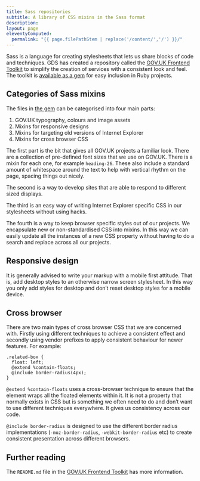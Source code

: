 ```yaml
---
title: Sass repositories
subtitle: A library of CSS mixins in the Sass format
description:
layout: page
eleventyComputed:
  permalink: "{{ page.filePathStem | replace('/content/','/') }}/"
---
```


Sass is a language for creating stylesheets that lets us share blocks of code and techniques. GDS has created a repository called the [GOV.UK Frontend Toolkit](https://github.com/alphagov/govuk_frontend_toolkit) to simplify the creation of services with a consistent look and feel. The toolkit is [available as a gem](https://github.com/alphagov/govuk_frontend_toolkit_gem) for easy inclusion in Ruby projects.

## Categories of Sass mixins

The files in [the gem](https://github.com/alphagov/govuk_frontend_toolkit_gem) can be categorised into four main parts:

1. GOV.UK typography, colours and image assets
2. Mixins for responsive designs
3. Mixins for targeting old versions of Internet Explorer
4. Mixins for cross browser CSS

The first part is the bit that gives all GOV.UK projects a familiar look. There are a collection of pre-defined font sizes that we use on GOV.UK. There is a mixin for each one, for example `heading-26`. These also include a standard amount of whitespace around the text to help with vertical rhythm on the page, spacing things out nicely.

The second is a way to develop sites that are able to respond to different sized displays.

The third is an easy way of writing Internet Explorer specific CSS in our stylesheets without using hacks.

The fourth is a way to keep browser specific styles out of our projects. We encapsulate new or non-standardised CSS into mixins. In this way we can easily update all the instances of a new CSS property without having to do a search and replace across all our projects.

## Responsive design

It is generally advised to write your markup with a mobile first attitude. That is, add desktop styles to an otherwise narrow screen stylesheet. In this way you only add styles for desktop and don’t reset desktop styles for a mobile device.

## Cross browser

There are two main types of cross browser CSS that we are concerned with. Firstly using different techniques to achieve a consistent effect and secondly using vendor prefixes to apply consistent behaviour for newer features. For example:

```
.related-box {
  float: left;
  @extend %contain-floats;
  @include border-radius(4px);
}
```

`@extend %contain-floats` uses a cross-browser technique to ensure that the element wraps all the floated elements within it. It is not a property that normally exists in CSS but is something we often need to do and don’t want to use different techniques everywhere. It gives us consistency across our code.

`@include border-radius` is designed to use the different border radius implementations (`-moz-border-radius`, `-webkit-border-radius` etc) to create consistent presentation across different browsers.

## Further reading

The `README.md` file in the [GOV.UK Frontend Toolkit](https://github.com/alphagov/govuk_frontend_toolkit) has more information.
